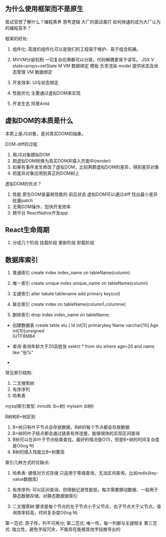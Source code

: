 ## 为什么使用框架而不是原生
面试官想了解什么？编程素养 思考逻辑 大厂的面试毒打
如何快速的成为大厂认为的编程高手？

框架的好处:
1. 组件化: 高度的组件化可以是我们的工程易于维护、易于组合拓展。

2. MVVM分层机制 一切复杂应用都可以分层，代码解耦更易于读写。
JSX V   state+props+setState M  VM 数据绑定
模板 负责渲染
model 提供状态及状态管理
VM 数据绑定

3. 开发效率: UI与状态绑定

4. 性能优化 主要通过虚拟DOM来实现

5. 开发生态 阿里Antd


## 虚拟DOM的本质是什么
本质上是JS对象，是对真实DOM的抽象。

DOM-diff的过程
1. 用JS对象模拟DOM
2. 把虚拟DOM转换为真实DOM并插入页面中(render)
3. 如果有事件发生修改了虚拟DOM，比较两颗虚拟DOM的差异，得到差异对象
4. 把差异对象应用到真正的DOM树上

虚拟DOM的优点？
  1. 性能
    原生DOM是最耗性能的
    前后状态 虚拟DOM可以通过diff 找出最小差异 批量patch
  2. 无需DOM操作，加快开发效率
  3. 跨平台 ReactNative开发app


## React生命周期

1. 分成几个阶段
    挂载阶段
    更新阶段
    卸载阶段



## 数据库索引
1. 普通索引
create index index_name on tableName(column)

2. 唯一索引
create unique index unique_name on tableName(column)

3. 主键索引
alter tabale tablename add primary key(col)

4. 联合索引
create index on tableName(column1,columnw)

5. 删除索引
drop index index_name on tableName;

- 创建数据表
create table stu (
  Id int[5] primarykey
  Name varchar[10]
  Age int[10]unsigned  
)UTF8MB4

- 查询
查询年龄大于20且姓张
select * from stu where age>20 and name like "张%"

- 

常见索引结构:
1. 二叉搜索树
2. 有序序列 
3. 哈希表

mysql索引类型:
innodb (b+树)
myisam (b树)

B树和B+树区别
1. B+树只有叶子节点会存放数据，B树的每个节点都会存放数据
2. B+树的叶子结点都会通过链表有序连接，能够很快的实现区间查询
3. B树可以在非叶子节点结束查找，最好的情况是O(1)，但是B+树的时间复杂度是O(log N)
4. B树的插入性能比B+树要高

索引几种方式的优缺点:
1. 哈希表: 键值对方式存储 只适用于等值查询，无法区间查询，比如redis(key-value数据库)

2. 有序序列: 可以区间查询，但增删记录性能低，每次需要挪动数据，一般用于静态数据存储，对静态数据做索引


3. 二叉搜索树:要求是每个节点的左子节点小于父节点，右子节点大于父节点，查询效率较高，时间复杂度O(log N)


第一范式: 原子性，列不可再分;
第二范式: 唯一性，每一列都与主键相关
第三范式: 独立性，避免字段冗余，不能存在能被其他字段推导出的